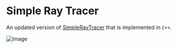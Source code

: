 # Simple Ray Tracer

An updated version of [SimpleRayTracer](https://github.com/ArijusGrotuzas/SimpleRayTracer) that is implemented in `C++`.

![image](https://user-images.githubusercontent.com/50104866/147403218-e03ca146-fa2a-4063-9932-610956ac55fe.png)
